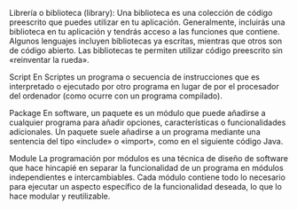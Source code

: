 Librería o biblioteca (library):
Una biblioteca es una colección de código preescrito que puedes utilizar en tu aplicación. Generalmente, incluirás una biblioteca en tu aplicación y tendrás acceso a las funciones que contiene. Algunos lenguajes incluyen bibliotecas ya escritas, mientras que otros son de código abierto. Las bibliotecas te permiten utilizar código preescrito sin «reinventar la rueda».

Script
En Scriptes un programa o secuencia de instrucciones que es interpretado o ejecutado por otro programa en lugar de por el procesador del ordenador (como ocurre con un programa compilado).

Package
En software, un paquete es un módulo que puede añadirse a cualquier programa para añadir opciones, características o funcionalidades adicionales. Un paquete suele añadirse a un programa mediante una sentencia del tipo «include» o «import», como en el siguiente código Java.

Module
La programación por módulos es una técnica de diseño de software que hace hincapié en separar la funcionalidad de un programa en módulos independientes e intercambiables. Cada módulo contiene todo lo necesario para ejecutar un aspecto específico de la funcionalidad deseada, lo que lo hace modular y reutilizable.